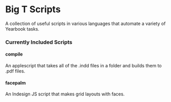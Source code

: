 # Big T Scripts

A collection of useful scripts in various languages that automate a variety of Yearbook tasks. 

### Currently Included Scripts
#### compile 
An applescript that takes all of the .indd files in a folder and builds them to .pdf files.
#### facepalm
An Indesign JS script that makes grid layouts with faces.
